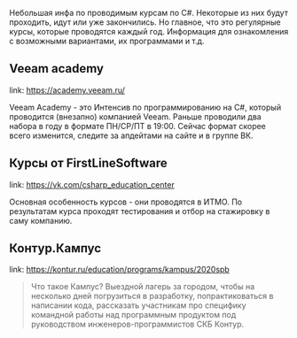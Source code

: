 Небольшая инфа по проводимым курсам по C#. Некоторые из них будут проходить, идут или уже закончились. Но главное, что это регулярные курсы, которые проводятся каждый год. Информация для ознакомления с возможными вариантами, их программами и т.д.

## Veeam academy

link: https://academy.veeam.ru/

Veeam Academy - это Интенсив по программированию на C#, который проводится (внезапно) компанией Veeam. Раньше проводили два набора в году в формате ПН/СР/ПТ в 19:00. Сейчас формат скорее всего изменится, следите за апдейтами на сайте и в группе ВК.

## Курсы от FirstLineSoftware

link: https://vk.com/csharp_education_center

Основная особенность курсов - они проводятся в ИТМО. По результатам курса проходят тестирования и отбор на стажировку в саму компанию.

## Контур.Кампус

link: https://kontur.ru/education/programs/kampus/2020spb

> Что такое Кампус?
> Выездной лагерь за городом, чтобы на несколько дней погрузиться в разработку, попрактиковаться в написании кода, рассказать участникам про специфику командной работы над программным продуктом под руководством инженеров-программистов СКБ Контур.